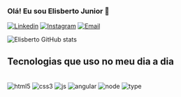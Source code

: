 ### Olá! Eu sou Elisberto Junior 👋

[![Linkedin](https://img.shields.io/badge/LinkedIn-0077B5?style=for-the-badge&logo=linkedin&logoColor=white)](https://br.linkedin.com/in/elisberto-alves-pereira-junior-b72495203)
[![Instagram](https://img.shields.io/badge/Instagram-E4405F?style=for-the-badge&logo=instagram&logoColor=white)](https://www.instagram.com/elisbertojr19/)
[![Email](https://img.shields.io/badge/Microsoft_Outlook-0078D4?style=for-the-badge&logo=microsoft-outlook&logoColor=white)]()

![Elisberto GitHub stats](https://github-readme-stats.vercel.app/api?username=ElisbertoJunior&show_icons=true&theme=dark)


## Tecnologias que uso no meu dia a dia

<div style="display: inline_block"><br/>
  <img align="center" alt="html5" src="https://img.shields.io/badge/HTML5-E34F26?style=for-the-badge&logo=html5&logoColor=white" />
  <img align="center" alt="css3" src="https://img.shields.io/badge/CSS3-1572B6?style=for-the-badge&logo=css3&logoColor=white" />
  <img align="center" alt="js" src="https://img.shields.io/badge/JavaScript-F7DF1E?style=for-the-badge&logo=javascript&logoColor=black" />
  <img align="center" alt="angular" src="https://img.shields.io/badge/Svelte-4A4A55?style=for-the-badge&logo=svelte&logoColor=FF3E00" />
  <img align="center" alt="node" src="https://img.shields.io/badge/Node.js-43853D?style=for-the-badge&logo=node.js&logoColor=white" />
  <img align="center" alt="type" src="https://img.shields.io/badge/TypeScript-007ACC?style=for-the-badge&logo=typescript&logoColor=white" />

</div><br/>






